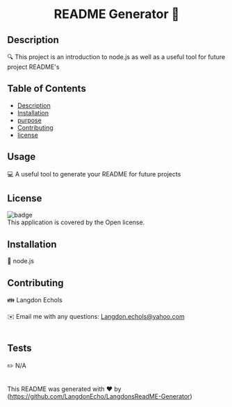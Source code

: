 <h1 align="center">README Generator 👋</h1>

## Description
🔍  This project is an introduction to node.js as well as a useful tool for future project README's

## Table of Contents
- [Description](#description)
- [Installation](#installation)
- [purpose](#purpose)
- [Contributing](#contributing)
- [license](#license)

## Usage
💻 A useful tool to generate your README for future projects

## License
![badge](https://img.shields.io/badge/license-Open-brightgreen)
<br />
This application is covered by the Open license. 

## Installation
💾 node.js 

## Contributing
👪 Langdon Echols

✉️ Email me with any questions: Langdon.echols@yahoo.com<br /><br />

## Tests
✏️ N/A<br />
<br />


This README was generated with ❤️ by (https://github.com/LangdonEcho/LangdonsReadME-Generator)